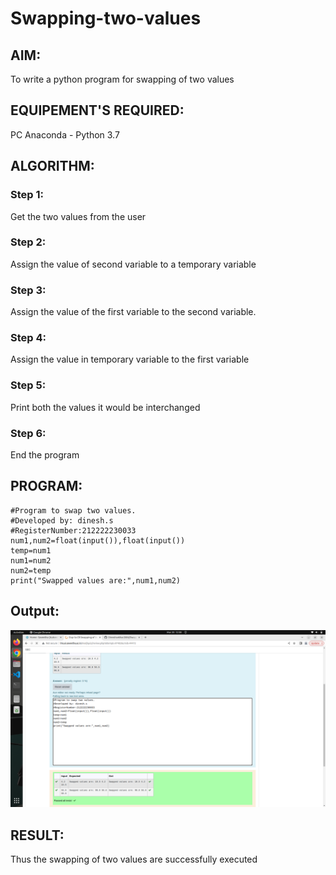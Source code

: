 # Swapping-two-values
## AIM:
To write a python program for swapping of two values
## EQUIPEMENT'S REQUIRED: 
PC
Anaconda - Python 3.7
## ALGORITHM: 
### Step 1:
Get the two values from the user
### Step 2: 
Assign the value of second variable to a temporary variable 
### Step 3: 
Assign the value of the first variable to the second variable.
### Step 4:  
Assign the value in temporary variable to the first variable
### Step 5: 
Print both the values it would be interchanged
### Step 6: 
End the program
## PROGRAM:
```
#Program to swap two values.
#Developed by: dinesh.s
#RegisterNumber:212222230033
num1,num2=float(input()),float(input())
temp=num1
num1=num2
num2=temp
print("Swapped values are:",num1,num2)
```
## Output:
![output](/Screenshot%20from%202023-03-20%2012-00-26.png)
## RESULT:
Thus the swapping of two values are successfully executed



